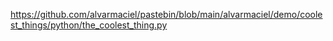 https://github.com/alvarmaciel/pastebin/blob/main/alvarmaciel/demo/coolest_things/python/the_coolest_thing.py